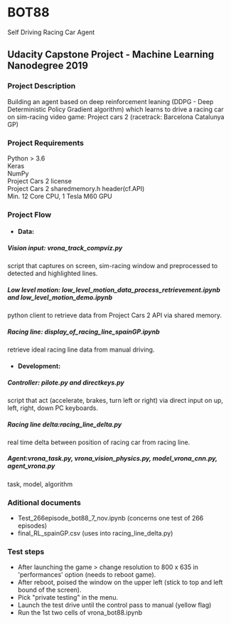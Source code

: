 # BOT88
Self Driving Racing Car Agent

## Udacity Capstone Project - Machine Learning Nanodegree 2019

### Project Description
Building an agent based on deep reinforcement leaning (DDPG - Deep Deterministic Policy Gradient algorithm) which learns to drive a racing car on sim-racing video game: Project cars 2 (racetrack: Barcelona Catalunya GP)

### Project Requirements
Python > 3.6 <br>
Keras <br>
NumPy <br>
Project Cars 2 license<br>
Project Cars 2 sharedmemory.h header(cf.API)<br>
Min. 12 Core CPU, 1 Tesla M60 GPU<br>


### Project Flow
  - #### Data:
  ##### Vision input: vrona_track_compviz.py<br>
  script that captures on screen, sim-racing window and preprocessed to detected and highlighted lines.
                
  ##### Low level motion: low_level_motion_data_process_retrievement.ipynb and low_level_motion_demo.ipynb<br>
  python client to retrieve data from Project Cars 2 API via shared memory.
                    
  ##### Racing line: display_of_racing_line_spainGP.ipynb<br>
  retrieve ideal racing line data from manual driving.<br>

  - #### Development:
  ##### Controller: pilote.py and directkeys.py<br>
  script that act (accelerate, brakes, turn left or right) via direct input on up, left, right, down PC keyboards.
  
  ##### Racing line delta:racing_line_delta.py<br>
  real time delta between position of racing car from racing line.
                    
  ##### Agent:vrona_task.py, vrona_vision_physics.py, model_vrona_cnn.py, agent_vrona.py
  task, model, algorithm

### Aditional documents
  - Test_266episode_bot88_7_nov.ipynb (concerns one test of 266 episodes)
  - final_RL_spainGP.csv (uses into racing_line_delta.py)
  
### Test steps
- After launching the game > change resolution to 800 x 635 in 'performances' option (needs to reboot game).<br>
- After reboot, poised the window on the upper left (stick to top and left bound of the screen).<br>
- Pick "private testing" in the menu.<br>
- Launch the test drive until the control pass to manual (yellow flag)<br>
- Run the 1st two cells of vrona_bot88.ipynb<br>

